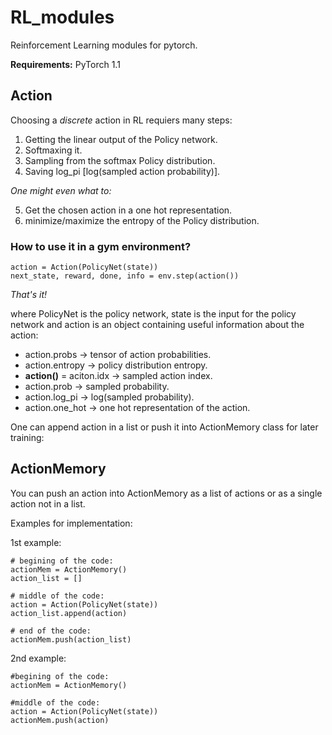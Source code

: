 # RL_modules
Reinforcement Learning modules for pytorch.

**Requirements:**
PyTorch 1.1

## Action

Choosing a *discrete* action in RL requiers many steps:
1. Getting  the linear output of the Policy network.
2. Softmaxing it.
3. Sampling from the softmax Policy distribution.
4. Saving log_pi [log(sampled action probability)].

*One might even what to:*

5. Get the chosen action in a one hot representation.
6. minimize/maximize the entropy of the Policy distribution.


### How to use it in a gym environment?
```
action = Action(PolicyNet(state))
next_state, reward, done, info = env.step(action())
```
*That's it!*

where PolicyNet is the policy network, state is the input for the policy network and
action is an object containing useful information about the action:
- action.probs -> tensor of action probabilities.
- action.entropy -> policy distribution entropy.
- **action()** = aciton.idx -> sampled action index.
- action.prob -> sampled probability.
- action.log_pi -> log(sampled probability).
- action.one_hot -> one hot representation of the action.

One can append action in a list or push it into ActionMemory class for later training:

## ActionMemory

You can push an action into ActionMemory as a list of actions or as a single action not in a list.

Examples for implementation:

1st example:
```
# begining of the code:
actionMem = ActionMemory()
action_list = []

# middle of the code:
action = Action(PolicyNet(state))
action_list.append(action)

# end of the code:
actionMem.push(action_list)
```

2nd example:
```
#begining of the code:
actionMem = ActionMemory()

#middle of the code:
action = Action(PolicyNet(state))
actionMem.push(action)
```

